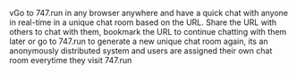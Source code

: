 vGo to 747.run in any browser anywhere and have a quick chat with anyone in real-time in a unique chat room based on the URL. Share the URL with others to chat with them, bookmark the URL to continue chatting with them later or go to 747.run to generate a new unique chat room again, its an anonymously distributed system and users are assigned their own chat room everytime they visit 747.run

